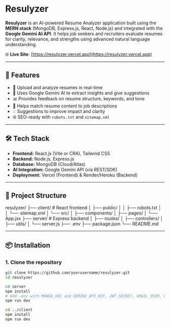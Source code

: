 # Resulyzer

**Resulyzer** is an AI-powered Resume Analyzer application built using the **MERN stack** (MongoDB, Express.js, React, Node.js) and integrated with the **Google Gemini AI API**. It helps job seekers and recruiters evaluate resumes for clarity, relevance, and strengths using advanced natural language understanding.

🌐 **Live Site**: [https://resulyzer.vercel.app](https://resulyzer.vercel.app)

---

## 🚀 Features

- 📄 Upload and analyze resumes in real-time
- 🤖 Uses Google Gemini AI to extract insights and give suggestions
- 📊 Provides feedback on resume structure, keywords, and tone
- 💼 Helps match resume content to job descriptions
- 💡 Suggestions to improve impact and clarity
- 🌐 SEO-ready with `robots.txt` and `sitemap.xml`

---

## 🛠️ Tech Stack

- **Frontend:** React.js (Vite or CRA), Tailwind CSS
- **Backend:** Node.js, Express.js
- **Database:** MongoDB (Cloud/Atlas)
- **AI Integration:** Google Gemini API (via REST/SDK)
- **Deployment:** Vercel (Frontend) & Render/Heroku (Backend)

---

## 📁 Project Structure

resulyzer/
├── client/ # React frontend
│ ├── public/
│ │ ├── robots.txt
│ │ └── sitemap.xml
│ └── src/
│ ├── components/
│ ├── pages/
│ └── App.jsx
├── server/ # Express backend
│ ├── routes/
│ ├── controllers/
│ ├── utils/
│ └── server.js
├── .env
├── package.json
└── README.md


---

## 📦 Installation

### 1. Clone the repository
```bash
git clone https://github.com/yourusername/resulyzer.git
cd resulyzer

cd server
npm install
# Add .env with MONGO_URI and GEMINI_API_KEY, JWT_SECRET, GMAIL_USER, GMAIL_APP_PASS 
npm run dev

cd ../client
npm install
npm run dev
